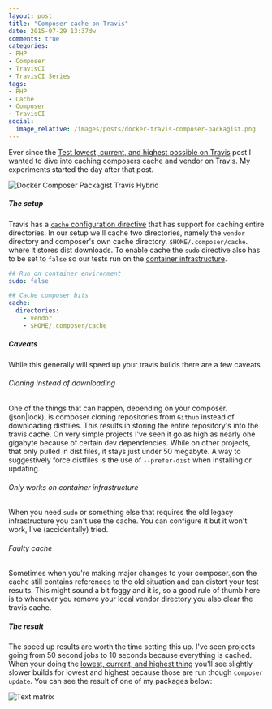 ```yaml
---
layout: post
title: "Composer cache on Travis"
date: 2015-07-29 13:37dw
comments: true
categories:
- PHP
- Composer
- TravisCI
- TravisCI Series
tags:
- PHP
- Cache
- Composer
- TravisCI
social:
  image_relative: /images/posts/docker-travis-composer-packagist.png
---
```


Ever since the [Test lowest, current, and highest possible on Travis](/2015/06/test-lowest-current-and-highest-possible-on-travis/) post I wanted to dive into caching composers cache and vendor on Travis. My experiments started the day after that post. 

![Docker Composer Packagist Travis Hybrid](/images/posts/docker-travis-composer-packagist.png)

<!-- More -->

##### The setup #####

Travis has a [`cache` configuration directive](http://docs.travis-ci.com/user/caching/) that has support for caching entire directories. In our setup we'll cache two directories, namely the `vendor` directory and composer's own cache directory. `$HOME/.composer/cache`.  where it stores dist downloads. To enable cache the `sudo` directive also has to be set to `false` so our tests run on the [container infrastructure](http://docs.travis-ci.com/user/workers/container-based-infrastructure/).   

```yml
## Run on container environment
sudo: false

## Cache composer bits
cache:
  directories:
    - vendor
    - $HOME/.composer/cache
```

##### Caveats #####

While this generally will speed up your travis builds there are a few caveats

###### Cloning instead of downloading ######

One of the things that can happen, depending on your composer.(json|lock), is composer cloning repositories from `Github` instead of downloading distfiles. This results in storing the entire repository's into the travis cache. On very simple projects I've seen it go as high as nearly one gigabyte because of certain dev dependencies. While on other projects, that only pulled in dist files, it stays just under 50 megabyte. A way to suggestively force distfiles is the use of `--prefer-dist` when installing or updating.

###### Only works on container infrastructure ######

When you need `sudo` or something else that requires the old legacy infrastructure you can't use the cache. You can configure it but it won't work, I've (accidentally) tried.

###### Faulty cache ######

Sometimes when you're making major changes to your composer.json the cache still contains references to the old situation and can distort your test results. This might sound a bit foggy and it is, so a good rule of thumb here is to whenever you remove your local vendor directory you also clear the travis cache.

##### The result #####

The speed up results are worth the time setting this up. I've seen projects going from 50 second jobs to 10 seconds because everything is cached. When your doing the [lowest, current, and highest thing](/2015/06/test-lowest-current-and-highest-possible-on-travis/) you'll see slightly slower builds for lowest and highest because those are run though `composer update`. You can see the result of one of my packages below:

![Text matrix](/images/posts/v68AQj7.png)
